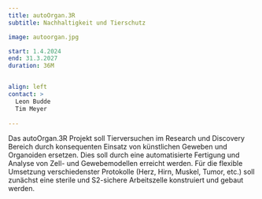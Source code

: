 ```yaml
---
title: autoOrgan.3R
subtitle: Nachhaltigkeit und Tierschutz

image: autoorgan.jpg

start: 1.4.2024
end: 31.3.2027
duration: 36M


align: left
contact: >
  Leon Budde
  Tim Meyer
  
---
```


Das autoOrgan.3R Projekt soll Tierversuchen im Research und Discovery Bereich durch konsequenten Einsatz von k&uuml;nstlichen Geweben und Organoiden ersetzen.
Dies soll durch eine automatisierte Fertigung und Analyse von Zell- und Gewebemodellen erreicht werden. F&uuml;r die flexible Umsetzung verschiedenster Protokolle
(Herz, Hirn, Muskel, Tumor, etc.) soll zun&auml;chst eine sterile und S2-sichere Arbeitszelle konstruiert und gebaut werden.
